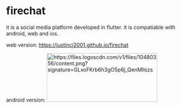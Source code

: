 # firechat
it is a social media platform developed in flutter. it is compatiable with android, web and ios.

web version: https://justincj2001.github.io/firechat

android version: 
<a href="https://play.google.com/store/apps/details?id=com.inscroll.inscroll">
<img src="https://files.logoscdn.com/v1/files/10480356/content.png?signature=GLxoFKrb6h3gO5p6j_QenMllszs" alt="https://files.logoscdn.com/v1/files/10480356/content.png?signature=GLxoFKrb6h3gO5p6j_QenMllszs" width="300" height="132">
</a>

